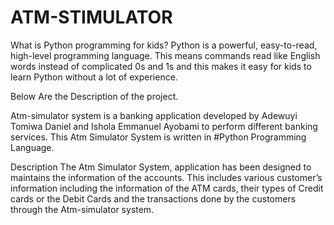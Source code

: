 # ATM-STIMULATOR

What is Python programming for kids?
Python is a powerful, easy-to-read, high-level programming language. This means commands read like English words instead of complicated 0s and 1s and this makes it easy for kids to learn Python without a lot of experience. 

Below Are the Description of the project.

 Atm-simulator system is a banking application developed  by Adewuyi Tomiwa Daniel and Ishola Emmanuel Ayobami to perform different banking services. This Atm Simulator System is written in #Python Programming Language.

Description
The Atm Simulator System, application has been designed to maintains the information of the accounts. This includes various customer’s information including the information of the ATM cards, their types of Credit cards or the Debit Cards and the transactions done by the customers through the Atm-simulator system.
